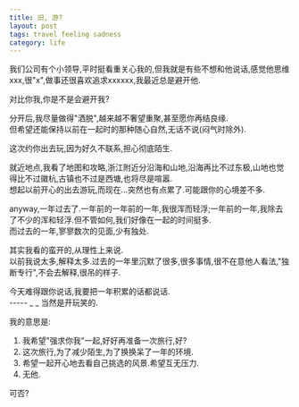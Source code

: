 ```yaml
---
title: 旧, 游?
layout: post
tags: travel feeling sadness
category: life
---
```


我们公司有个小领导,平时挺看重关心我的,但我就是有些不想和他说话,感觉他思维xxx,很"x",做事还很喜欢追求xxxxxx,我最近总是避开他.

对比你我,你是不是会避开我?

分开后,我尽量做得"洒脱",越来越不奢望重聚,甚至愿你再结良缘.  
但希望还能保持以前在一起时的那种随心自然,无话不说(闷气时除外).

这次约你出去玩,因为好久不联系,担心彻底陌生.

就近地点,我看了地图和攻略,浙江附近分沿海和山地,沿海再比不过东极,山地也觉得比不过徽杭,古镇也不过是西塘,也将尽是喧嚣.  
想起以前开心的出去游玩,而现在...突然也有点累了.可能跟你的心境差不多.

anyway,一年过去了.一年前的一年前的一年,我很浑而轻浮;一年前的一年,我除去了不少的浑和轻浮.但不管如何,我们好像在一起的时间挺多.  
而过去的一年,寥寥数次的见面,少有独处.

其实我看的蛮开的,从理性上来说.  
以前我说太多,解释太多.过去的一年里沉默了很多,很多事情,很不在意他人看法,"独断专行",不会去解释,很吊的样子.

今天难得跟你说话,我要把一年积累的话都说话.  
----- _ _ 当然是开玩笑的.

我的意思是:  
1) 我希望"强求你我"一起,好好再准备一次旅行,好?  
2) 这次旅行,为了减少陌生,为了换换呆了一年的环境.  
3) 希望一起开心地去看自己挑选的风景.希望互无压力.  
4) 无他.  

可否?
